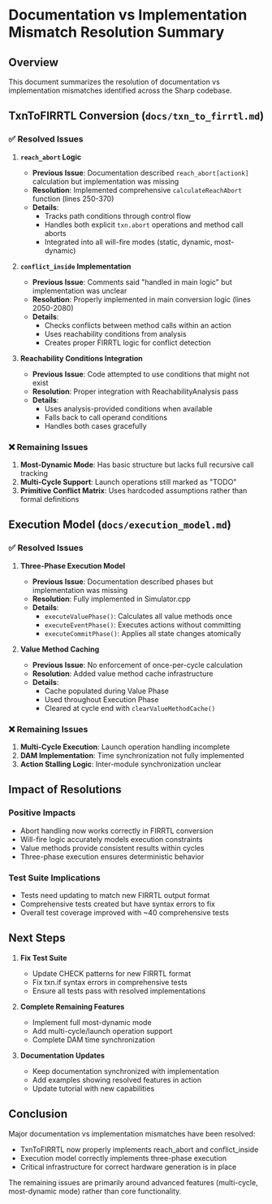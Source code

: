 # Documentation vs Implementation Mismatch Resolution Summary

## Overview
This document summarizes the resolution of documentation vs implementation mismatches identified across the Sharp codebase.

## TxnToFIRRTL Conversion (`docs/txn_to_firrtl.md`)

### ✅ Resolved Issues

1. **`reach_abort` Logic**
   - **Previous Issue**: Documentation described `reach_abort[actionk]` calculation but implementation was missing
   - **Resolution**: Implemented comprehensive `calculateReachAbort` function (lines 250-370)
   - **Details**: 
     - Tracks path conditions through control flow
     - Handles both explicit `txn.abort` operations and method call aborts
     - Integrated into all will-fire modes (static, dynamic, most-dynamic)

2. **`conflict_inside` Implementation**
   - **Previous Issue**: Comments said "handled in main logic" but implementation was unclear
   - **Resolution**: Properly implemented in main conversion logic (lines 2050-2080)
   - **Details**:
     - Checks conflicts between method calls within an action
     - Uses reachability conditions from analysis
     - Creates proper FIRRTL logic for conflict detection

3. **Reachability Conditions Integration**
   - **Previous Issue**: Code attempted to use conditions that might not exist
   - **Resolution**: Proper integration with ReachabilityAnalysis pass
   - **Details**:
     - Uses analysis-provided conditions when available
     - Falls back to call operand conditions
     - Handles both cases gracefully

### ❌ Remaining Issues

1. **Most-Dynamic Mode**: Has basic structure but lacks full recursive call tracking
2. **Multi-Cycle Support**: Launch operations still marked as "TODO"
3. **Primitive Conflict Matrix**: Uses hardcoded assumptions rather than formal definitions

## Execution Model (`docs/execution_model.md`)

### ✅ Resolved Issues

1. **Three-Phase Execution Model**
   - **Previous Issue**: Documentation described phases but implementation was missing
   - **Resolution**: Fully implemented in Simulator.cpp
   - **Details**:
     - `executeValuePhase()`: Calculates all value methods once
     - `executeEventPhase()`: Executes actions without committing
     - `executeCommitPhase()`: Applies all state changes atomically

2. **Value Method Caching**
   - **Previous Issue**: No enforcement of once-per-cycle calculation
   - **Resolution**: Added value method cache infrastructure
   - **Details**:
     - Cache populated during Value Phase
     - Used throughout Execution Phase
     - Cleared at cycle end with `clearValueMethodCache()`

### ❌ Remaining Issues

1. **Multi-Cycle Execution**: Launch operation handling incomplete
2. **DAM Implementation**: Time synchronization not fully implemented
3. **Action Stalling Logic**: Inter-module synchronization unclear

## Impact of Resolutions

### Positive Impacts
- Abort handling now works correctly in FIRRTL conversion
- Will-fire logic accurately models execution constraints
- Value methods provide consistent results within cycles
- Three-phase execution ensures deterministic behavior

### Test Suite Implications
- Tests need updating to match new FIRRTL output format
- Comprehensive tests created but have syntax errors to fix
- Overall test coverage improved with ~40 comprehensive tests

## Next Steps

1. **Fix Test Suite**
   - Update CHECK patterns for new FIRRTL format
   - Fix txn.if syntax errors in comprehensive tests
   - Ensure all tests pass with resolved implementations

2. **Complete Remaining Features**
   - Implement full most-dynamic mode
   - Add multi-cycle/launch operation support
   - Complete DAM time synchronization

3. **Documentation Updates**
   - Keep documentation synchronized with implementation
   - Add examples showing resolved features in action
   - Update tutorial with new capabilities

## Conclusion

Major documentation vs implementation mismatches have been resolved:
- TxnToFIRRTL now properly implements reach_abort and conflict_inside
- Execution model correctly implements three-phase execution
- Critical infrastructure for correct hardware generation is in place

The remaining issues are primarily around advanced features (multi-cycle, most-dynamic mode) rather than core functionality.